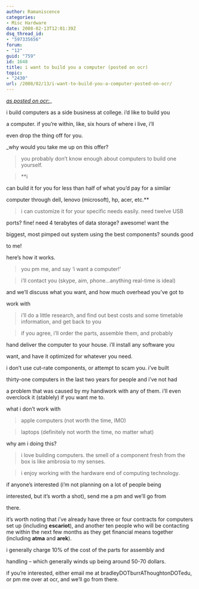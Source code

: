 ```yaml
---
author: Ramaniscence
categories:
- Misc Hardware
date: 2008-02-13T12:01:39Z
dsq_thread_id:
- "597335656"
forum:
- "12"
guid: "759"
id: 1648
title: i want to build you a computer (posted on ocr)
topic:
- "2430"
url: /2008/02/13/i-want-to-build-you-a-computer-posted-on-ocr/
---
```


<a href="http://www.ocremix.org/forums/showthread.php?t=14662" target="_blank"><em><em>as posted on ocr:</em></em></a>_</p> 

i build computers as a side business at college. i&#8217;d like to build you
  
a computer. if you&#8217;re within, like, six hours of where i live, i&#8217;ll
  
even drop the thing off for you.  
</em>
  
_why would you take me up on this offer?
  
>you probably don&#8217;t know enough about computers to build one yourself.
  
>**i
  
can build it for you for less than half of what you&#8217;d pay for a similar
  
computer through dell, lenovo (microsoft), hp, acer, etc.**
  
>i can customize it for your specific needs easily. need twelve USB
  
ports? fine! need 4 terabytes of data storage? awesome! want the
  
biggest, most pimped out system using the best components? sounds good
  
to me!</p> 

here&#8217;s how it works.
  
>you pm me, and say &#8216;i want a computer!&#8217;
  
>i&#8217;ll contact you (skype, aim, phone&#8230;anything real-time is ideal)
  
and we&#8217;ll discuss what you want, and how much overhead you&#8217;ve got to
  
work with
  
>i&#8217;ll do a little research, and find out best costs and some timetable information, and get back to you
  
>if you agree, i&#8217;ll order the parts, assemble them, and probably
  
hand deliver the computer to your house. i&#8217;ll install any software you
  
want, and have it optimized for whatever you need.</em>

i don&#8217;t use cut-rate components, or attempt to scam you. i&#8217;ve built
  
thirty-one computers in the last two years for people and i&#8217;ve not had
  
a problem that was caused by my handiwork with any of them. i&#8217;ll even overclock it (stablely) if you want me to.

what i don&#8217;t work with

>apple computers (not worth the time, IMO)

>laptops (definitely not worth the time, no matter what)

why am i doing this?

>i love building computers. the smell of a component fresh from the box is like ambrosia to my senses.

>i enjoy working with the hardware end of computing technology.

if anyone&#8217;s interested (i&#8217;m not planning on a lot of people being
  
interested, but it&#8217;s worth a shot), send me a pm and we&#8217;ll go from
  
there.

it&#8217;s worth noting that i&#8217;ve already have three or four contracts for computers set up (including **escariot**), and another ten people who will be contacting me within the next few months as they get financial means together (including **atma** and **arek**).
  
i generally charge 10% of the cost of the parts for assembly and
  
handling &#8211; which generally winds up being around 50-70 dollars.

if you&#8217;re interested, either email me at bradleyDOTburrAThoughtonDOTedu, or pm me over at ocr, and we&#8217;ll go from there.